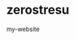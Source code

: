 # zerostresu
my-website
<!DOCTYPE html>
<html>
<head>
    <style>
        body {
            background-image: url('tlo zs.svg');
            background-size: cover;
            background-repeat: no-repeat;
            background-position: center;
        }
    </style>
</head>
<body>
    <!-- Tutaj umieść swoją zawartość strony -->
</body>
</html>
